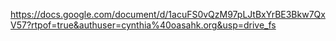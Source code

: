 https://docs.google.com/document/d/1acuFS0vQzM97pLJtBxYrBE3Bkw7QxV57?rtpof=true&authuser=cynthia%40oasahk.org&usp=drive_fs

